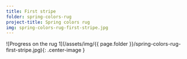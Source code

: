 ```yaml
---
title: First stripe
folder: spring-colors-rug
project-title: Spring colors rug
img: spring-colors-rug-first-stripe.jpg
---
```

![Progress on the rug 1](/assets/img/{{ page.folder }}/spring-colors-rug-first-stripe.jpg){: .center-image }